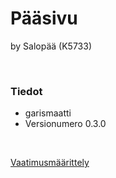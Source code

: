 # Pääsivu

by Salopää (K5733)

<br/>

### Tiedot

* garismaatti
* Versionumero 0.3.0

<br/>

[Vaatimusmäärittely](vaatimusmaarittely.md)
